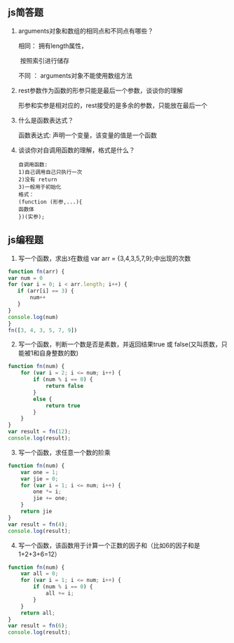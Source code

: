 ## js简答题

1. arguments对象和数组的相同点和不同点有哪些？

    相同：  拥有length属性，

   ​				按照索引进行储存

   不同 ：  arguments对象不能使用数组方法

   


2. rest参数作为函数的形参只能是最后一个参数，谈谈你的理解

    形参和实参是相对应的，rest接受的是多余的参数，只能放在最后一个


3. 什么是函数表达式？

    函数表达式: 声明一个变量，该变量的值是一个函数


4. 谈谈你对自调用函数的理解，格式是什么？

    

   ```
   自调用函数: 
   1)自己调用自己只执行一次
   2)没有 return
   3)一般用于初始化
   格式：
   (function (形参,...){
   函数体
   })(实参);
   ```


## js编程题
1. 写一个函数，求出`3`在数组 var arr = {3,4,3,5,7,9};中出现的次数
 ```js
function fn(arr) {
var num = 0
for (var i = 0; i < arr.length; i++) {
    if (arr[i] == 3) {
        num++
    }
}
console.log(num)
}
fn([3, 4, 3, 5, 7, 9])
 ```


2. 写一个函数，判断一个数是否是素数，并返回结果true 或 false(又叫质数，只能被1和自身整数的数)
```js
function fn(num) {
    for (var i = 2; i <= num; i++) {
        if (num % i == 0) {
            return false
        }
        else {
            return true
        }
    }
}
var result = fn(12);
console.log(result);
```


3. 写一个函数，求任意一个数的阶乘
```js
function fn(num) {
    var one = 1;
    var jie = 0;
    for (var i = 1; i <= num; i++) {
        one *= i;
        jie += one;
    }
    return jie
}
var result = fn(4);
console.log(result);

```


4. 写一个函数，该函数用于计算一个正数的因子和（比如6的因子和是1+2+3+6=12）
```js
function fn(num) {
    var all = 0;
    for (var i = 1; i <= num; i++) {
        if (num % i == 0) {
            all += i;
        }
    }
    return all;
}
var result = fn(6);
console.log(result);
```